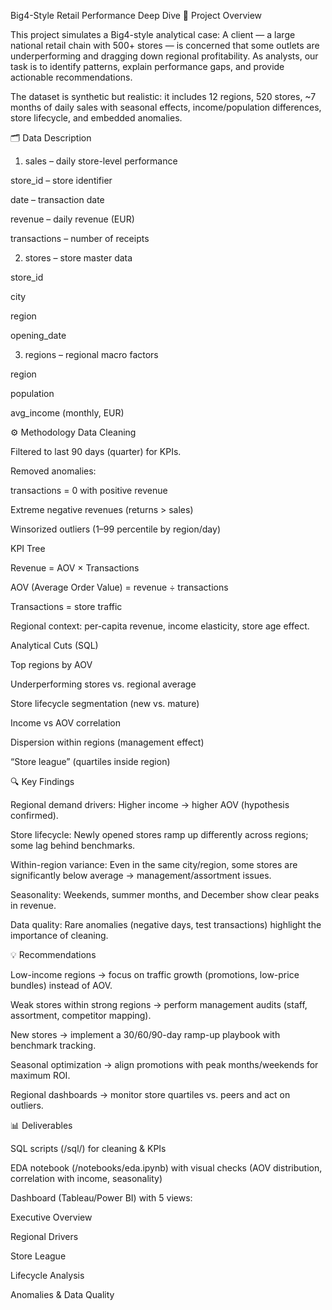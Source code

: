 Big4-Style Retail Performance Deep Dive
📌 Project Overview

This project simulates a Big4-style analytical case:
A client — a large national retail chain with 500+ stores — is concerned that some outlets are underperforming and dragging down regional profitability.
As analysts, our task is to identify patterns, explain performance gaps, and provide actionable recommendations.

The dataset is synthetic but realistic: it includes 12 regions, 520 stores, ~7 months of daily sales with seasonal effects, income/population differences, store lifecycle, and embedded anomalies.

🗂️ Data Description

1. sales – daily store-level performance

store_id – store identifier

date – transaction date

revenue – daily revenue (EUR)

transactions – number of receipts

2. stores – store master data

store_id

city

region

opening_date

3. regions – regional macro factors

region

population

avg_income (monthly, EUR)

⚙️ Methodology
Data Cleaning

Filtered to last 90 days (quarter) for KPIs.

Removed anomalies:

transactions = 0 with positive revenue

Extreme negative revenues (returns > sales)

Winsorized outliers (1–99 percentile by region/day)

KPI Tree

Revenue = AOV × Transactions

AOV (Average Order Value) = revenue ÷ transactions

Transactions = store traffic

Regional context: per-capita revenue, income elasticity, store age effect.

Analytical Cuts (SQL)

Top regions by AOV

Underperforming stores vs. regional average

Store lifecycle segmentation (new vs. mature)

Income vs AOV correlation

Dispersion within regions (management effect)

“Store league” (quartiles inside region)

🔍 Key Findings

Regional demand drivers: Higher income → higher AOV (hypothesis confirmed).

Store lifecycle: Newly opened stores ramp up differently across regions; some lag behind benchmarks.

Within-region variance: Even in the same city/region, some stores are significantly below average → management/assortment issues.

Seasonality: Weekends, summer months, and December show clear peaks in revenue.

Data quality: Rare anomalies (negative days, test transactions) highlight the importance of cleaning.

💡 Recommendations

Low-income regions → focus on traffic growth (promotions, low-price bundles) instead of AOV.

Weak stores within strong regions → perform management audits (staff, assortment, competitor mapping).

New stores → implement a 30/60/90-day ramp-up playbook with benchmark tracking.

Seasonal optimization → align promotions with peak months/weekends for maximum ROI.

Regional dashboards → monitor store quartiles vs. peers and act on outliers.

📊 Deliverables

SQL scripts (/sql/) for cleaning & KPIs

EDA notebook (/notebooks/eda.ipynb) with visual checks (AOV distribution, correlation with income, seasonality)

Dashboard (Tableau/Power BI) with 5 views:

Executive Overview

Regional Drivers

Store League

Lifecycle Analysis

Anomalies & Data Quality
